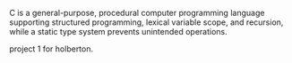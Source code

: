 C is a general-purpose, procedural computer programming language supporting structured programming, lexical variable scope, and recursion, while a static type system prevents unintended operations.

project 1 for holberton.